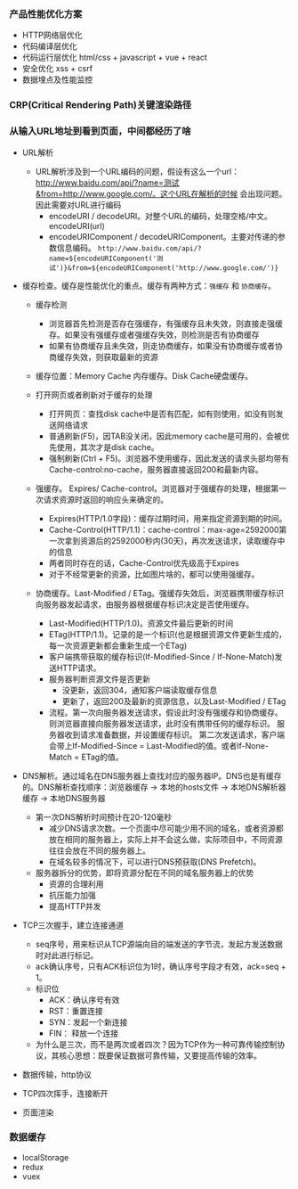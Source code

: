 ### 产品性能优化方案
- HTTP网络层优化
- 代码编译层优化
- 代码运行层优化 html/css + javascript + vue + react
- 安全优化 xss + csrf
- 数据埋点及性能监控

### CRP(Critical Rendering Path)关键渲染路径

### 从输入URL地址到看到页面，中间都经历了啥
- URL解析
  + URL解析涉及到一个URL编码的问题，假设有这么一个url：http://www.baidu.com/api/?name=测试&from=http://www.google.com/。这个URL在解析的时候
  会出现问题。因此需要对URL进行编码
    + encodeURI / decodeURI。对整个URL的编码，处理空格/中文。encodeURI(url)
    + encodeURIComponent / decodeURIComponent。主要对传递的参数信息编码。
    `http://www.baidu.com/api/?name=${encodeURIComponent('测试')}&from=${encodeURIComponent('http://www.google.com/')}`

- 缓存检查。缓存是性能优化的重点。缓存有两种方式：`强缓存` 和 `协商缓存`。
  + 缓存检测
    + 浏览器首先检测是否存在强缓存，有强缓存且未失效，则直接走强缓存。如果没有强缓存或者强缓存失效，则检测是否有协商缓存
    + 如果有协商缓存且未失效，则走协商缓存，如果没有协商缓存或者协商缓存失效，则获取最新的资源

  + 缓存位置：Memory Cache 内存缓存。Disk Cache硬盘缓存。

  + 打开网页或者刷新对于缓存的处理
    + 打开网页：查找disk cache中是否有匹配，如有则使用，如没有则发送网络请求
    + 普通刷新(F5)，因TAB没关闭，因此memory cache是可用的，会被优先使用，其次才是disk cache。
    + 强制刷新(Ctrl + F5)。浏览器不使用缓存，因此发送的请求头部均带有Cache-control:no-cache，服务器直接返回200和最新内容。

  + 强缓存。 Expires/ Cache-control。浏览器对于强缓存的处理，根据第一次请求资源时返回的响应头来确定的。
    + Expires(HTTP/1.0字段)：缓存过期时间，用来指定资源到期的时间。
    + Cache-Control(HTTP/1.1)：cache-control：max-age=2592000第一次拿到资源后的2592000秒内(30天)，再次发送请求，读取缓存中的信息
    + 两者同时存在的话，Cache-Control优先级高于Expires
    + 对于不经常更新的资源，比如图片啥的，都可以使用强缓存。

  + 协商缓存。Last-Modified / ETag。强缓存失效后，浏览器携带缓存标识向服务器发起请求，由服务器根据缓存标识决定是否使用缓存。
    + Last-Modified(HTTP/1.0)。资源文件最后更新的时间
    + ETag(HTTP/1.1)。记录的是一个标识(也是根据资源文件更新生成的，每一次资源更新都会重新生成一个ETag)
    + 客户端携带获取的缓存标识(If-Modified-Since / If-None-Match)发送HTTP请求。
    + 服务器判断资源文件是否更新
      + 没更新，返回304，通知客户端读取缓存信息
      + 更新了，返回200及最新的资源信息，以及Last-Modified / ETag
    + 流程。第一次向服务器发送请求，假设此时没有强缓存和协商缓存。则浏览器直接向服务器发送请求，此时没有携带任何的缓存标识。
    服务器收到请求准备数据，并设置缓存标识。
    第二次发送请求，客户端会带上If-Modified-Since = Last-Modified的值。或者If-None-Match = ETag的值。

- DNS解析。通过域名在DNS服务器上查找对应的服务器IP。DNS也是有缓存的。DNS解析查找顺序：浏览器缓存 -> 本地的hosts文件 -> 本地DNS解析器缓存 -> 本地DNS服务器
  + 第一次DNS解析时间预计在20-120毫秒
    + 减少DNS请求次数。一个页面中尽可能少用不同的域名，或者资源都放在相同的服务器上，实际上并不会这么做，实际项目中，不同资源往往会放在不同的服务器上。
    + 在域名较多的情况下，可以进行DNS预获取(DNS Prefetch)。<link rel="dns-prefetch" href="//img10.360buyimg.com" />
  + 服务器拆分的优势，即将资源分配在不同的域名服务器上的优势
    + 资源的合理利用
    + 抗压能力加强
    + 提高HTTP并发

- TCP三次握手，建立连接通道
  + seq序号，用来标识从TCP源端向目的端发送的字节流，发起方发送数据时对此进行标记。
  + ack确认序号，只有ACK标识位为1时，确认序号字段才有效，ack=seq + 1。
  + 标识位
    + ACK：确认序号有效
    + RST：重置连接
    + SYN：发起一个新连接
    + FIN： 释放一个连接
  + 为什么是三次，而不是两次或者四次？因为TCP作为一种可靠传输控制协议，其核心思想：既要保证数据可靠传输，又要提高传输的效率。

- 数据传输，http协议

- TCP四次挥手，连接断开

- 页面渲染

### 数据缓存
- localStorage
- redux
- vuex

